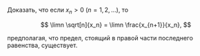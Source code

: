 Доказать, что если $x_n > 0 \ (n=1,2,\ldots)$, то

$$ \limn \sqrt[n]{x_n} = \limn \frac{x_{n+1}}{x_n}, $$

предполагая, что предел, стоящий в правой части последнего равенства, существует.